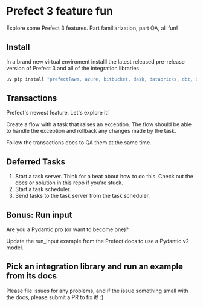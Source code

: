# Prefect 3 feature fun

Explore some Prefect 3 features. Part familiarization, part QA, all fun!

## Install

In a brand new virtual enviroment installl the latest released pre-release version of Prefect 3 and all of the integration libraries.

```bash
uv pip install "prefect[aws, azure, bitbucket, dask, databricks, dbt, docker, email, gcp, github, gitlab, kubernetes, ray, slack, snowflake, sqlalchemy]" --pre
```

## Transactions

Prefect's newest feature. Let's explore it!

Create a flow with a task that raises an exception. The flow should be able to handle the exception and rollback any changes made by the task.

Follow the transactions docs to QA them at the same time.

## Deferred Tasks

1. Start a task server. Think for a beat about how to do this. Check out the docs or solution in this repo if you're stuck.
2. Start a task scheduler.
3. Send tasks to the task server from the task scheduler.

## Bonus: Run input

Are you a Pydantic pro (or want to become one)?

Update the run_input example from the Prefect docs to use a Pydantic v2 model.

## Pick an integration library and run an example from its docs

Please file issues for any problems, and if the issue something small with the docs, please submit a PR to fix it! :)
